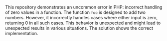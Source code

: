 This repository demonstrates an uncommon error in PHP: incorrect handling of zero values in a function. The function `foo` is designed to add two numbers. However, it incorrectly handles cases where either input is zero, returning 0 in all such cases. This behavior is unexpected and might lead to unexpected results in various situations. The solution shows the correct implementation.
